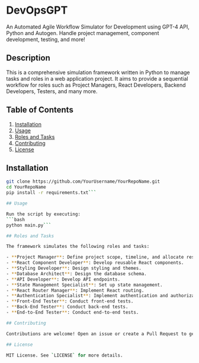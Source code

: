 # DevOpsGPT
An Automated Agile Workflow Simulator for Development using GPT-4 API, Python and Autogen. Handle project management, component development, testing, and more!

## Description

This is a comprehensive simulation framework written in Python to manage tasks and roles in a web application project. It aims to provide a sequential workflow for roles such as Project Managers, React Developers, Backend Developers, Testers, and many more.

## Table of Contents

1. [Installation](#installation)
2. [Usage](#usage)
3. [Roles and Tasks](#roles-and-tasks)
4. [Contributing](#contributing)
5. [License](#license)

## Installation

```bash
git clone https://github.com/YourUsername/YourRepoName.git
cd YourRepoName
pip install -r requirements.txt```

## Usage

Run the script by executing:
```bash
python main.py```

## Roles and Tasks

The framework simulates the following roles and tasks:

- **Project Manager**: Define project scope, timeline, and allocate resources.
- **React Component Developer**: Develop reusable React components.
- **Styling Developer**: Design styling and themes.
- **Database Architect**: Design the database schema.
- **API Developer**: Develop API endpoints.
- **State Management Specialist**: Set up state management.
- **React Router Manager**: Implement React routing.
- **Authentication Specialist**: Implement authentication and authorization.
- **Front-End Tester**: Conduct front-end tests.
- **Back-End Tester**: Conduct back-end tests.
- **End-to-End Tester**: Conduct end-to-end tests.

## Contributing

Contributions are welcome! Open an issue or create a Pull Request to get started.

## License

MIT License. See `LICENSE` for more details.


